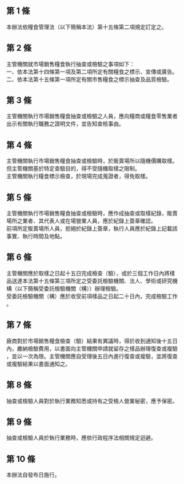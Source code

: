 第 1 條
-------
本辦法依糧食管理法（以下簡稱本法）第十五條第二項規定訂定之。

第 2 條
-------
主管機關就市場銷售糧食執行抽查或檢驗之事項如下：  
一、依本法第十四條第一項及第二項所定有關糧食之標示、宣傳或廣告。  
二、依本法第十五條第一項所定有關市售糧食之標示抽查及品質檢驗。

第 3 條
-------
主管機關執行市場銷售糧食抽查或檢驗之人員，應向糧商或糧食零售業者  
出示有關執行職務之證明文件，並告知查核事由。

第 4 條
-------
主管機關執行市場銷售糧食抽查或檢驗時，於販賣場所以隨機價購取樣。  
但主管機關基於特定查驗目的，得不受隨機取樣之限制。  
主管機關執行糧食標示檢查，於現場完成蒐證者，得免取樣。

第 5 條
-------
主管機關執行市場銷售糧食抽查或檢驗時，應作成抽查或取樣紀錄，販賣  
場所之業者、其代表人或在場營業人員，應於紀錄上簽章確認。  
前項所定販賣場所人員，拒絕於紀錄上簽章，執行人員應於紀錄上記載該  
事實、執行時間及地點。

第 6 條
-------
主管機關應於取樣之日起十五日完成檢查（驗），或於三個工作日內將樣  
品送達本法第十五條第三項所定之受委託檢驗機關、法人、學術或研究機  
構（以下簡稱受委託檢驗機關（構））辦理檢驗。  
受委託檢驗機關（構）應於收受前項樣品之日起二十日內，完成檢驗工作  
。

第 7 條
-------
廠商對於市場銷售糧食檢查（驗）結果有異議時，得於收到通知後十五日  
內，繳納檢驗費用，以書面向主管機關申請就留存之樣品辦理復查或複驗  
，並以一次為限。主管機關應自受理後五日內進行復查或複驗，並將復查  
或複驗結果以書面通知之。

第 8 條
-------
抽查或檢驗人員對於執行業務知悉或持有之受檢人營業秘密，應予保密。

第 9 條
-------
抽查或檢驗人員於執行業務時，應依行政程序法相關規定迴避。

第 10 條
--------
本辦法自發布日施行。

